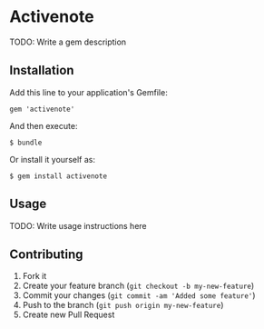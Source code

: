 # Activenote

TODO: Write a gem description

## Installation

Add this line to your application's Gemfile:

    gem 'activenote'

And then execute:

    $ bundle

Or install it yourself as:

    $ gem install activenote

## Usage

TODO: Write usage instructions here

## Contributing

1. Fork it
2. Create your feature branch (`git checkout -b my-new-feature`)
3. Commit your changes (`git commit -am 'Added some feature'`)
4. Push to the branch (`git push origin my-new-feature`)
5. Create new Pull Request
